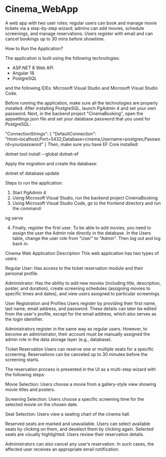 # Cinema_WebApp
A web app with two user roles: regular users can book and manage movie tickets via a step-by-step wizard; admins can add movies, schedule screenings, and manage reservations. Users register with email and can cancel bookings up to 30 mins before showtime.


How to Run the Application?

The application is built using the following technologies:

- ASP.NET 8 Web API
- Angular 18
- PostgreSQL

and the following IDEs: Microsoft Visual Studio and Microsoft Visual Studio Code.

Before running the application, make sure all the technologies are properly installed.
After installing PostgreSQL, launch PgAdmin 4 and set your own password.
Next, in the backend project "CinemaBooking", open the appsettings.json file and set your database password that you used for PostgreSQL:

"ConnectionStrings": {
  "DefaultConnection": "Host=localhost;Port=5432;Database=cinema;Username=postgres;Password=yourpassword"
}
Then, make sure you have EF Core installed:

dotnet tool install --global dotnet-ef

Apply the migration and create the database:

dotnet ef database update

Steps to run the application:
1. Start PgAdmin 4
2. Using Microsoft Visual Studio, run the backend project CinemaBooking
3. Using Microsoft Visual Studio Code, go to the frontend directory and run the command:
   
ng serve

4. Finally, register the first user. To be able to add movies, you need to assign the user the Admin role directly in the database. In the Users table, change the user role from "User" to "Admin". Then log out and log back in.


Cinema Web Application Description
This web application has two types of users:

Regular User: Has access to the ticket reservation module and their personal profile.

Administrator: Has the ability to add new movies (including title, description, poster, and duration), create screening schedules (assigning movies to specific times and dates), and view users assigned to particular screenings.

User Registration and Profiles
Users register by providing their first name, last name, email address, and password. These details can later be edited from the user's profile, except for the email address, which also serves as the login identifier.

Administrators register in the same way as regular users. However, to become an administrator, their account must be manually assigned the admin role in the data storage layer (e.g., database).

Ticket Reservation
Users can reserve one or multiple seats for a specific screening. Reservations can be canceled up to 30 minutes before the screening starts.

The reservation process is presented in the UI as a multi-step wizard with the following steps:

Movie Selection:
Users choose a movie from a gallery-style view showing movie titles and posters.

Screening Selection:
Users choose a specific screening time for the selected movie on the chosen date.

Seat Selection:
Users view a seating chart of the cinema hall.

Reserved seats are marked and unavailable.
Users can select available seats by clicking on them, and deselect them by clicking again.
Selected seats are visually highlighted.
Users review their reservation details.

Administrators can also cancel any user’s reservation. In such cases, the affected user receives an appropriate email notification.

